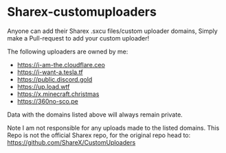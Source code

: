 # Sharex-customuploaders

Anyone can add their Sharex .sxcu files/custom uploader domains, Simply make a Pull-request to add your custom uploader!

The following uploaders are owned by me:
- https://i-am-the.cloudflare.ceo
- https://i-want-a.tesla.tf
- https://public.discord.gold
- https://up.load.wtf
- https://x.minecraft.christmas
- https://360no-sco.pe

Data with the domains listed above will always remain private.

Note I am not responsible for any uploads made to the listed domains.
This Repo is not the official Sharex repo, for the original repo head to: https://github.com/ShareX/CustomUploaders
